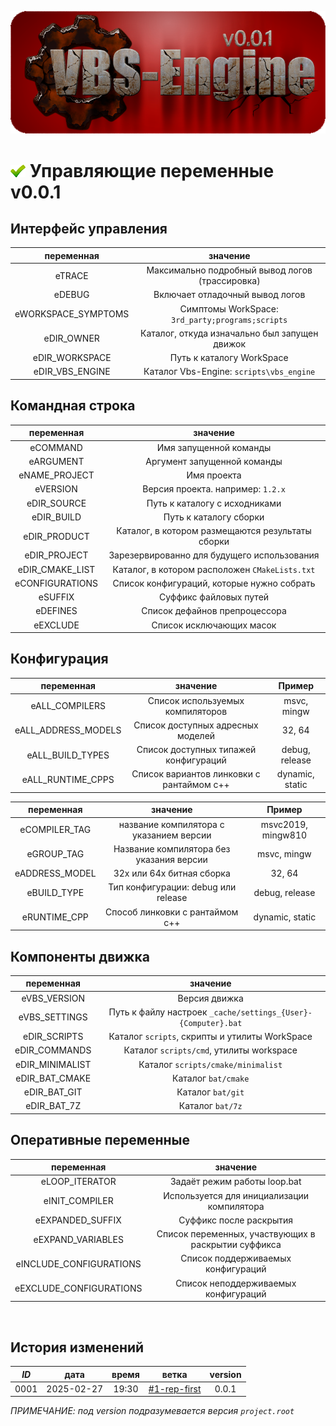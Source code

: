 ﻿[![logo](../../logo.png)](../../docs.md "documentation") 

[H]: ../../docs.md        "родитель"
[P]: ../../icons/progress.png  "в процессе..."
[S]: ../../icons/success.png   "ошибок не обнаружено"
[E]: ../../icons/empty.png     "нет данных"
    
[![S]][H] Управляющие переменные v0.0.1
=======================================

## Интерфейс управления

|     переменная      |                      значение                    |
|:-------------------:|:------------------------------------------------:|
| eTRACE              | Максимально подробный вывод логов (трассировка)  |
| eDEBUG              | Включает отладочный вывод логов                  |
| eWORKSPACE_SYMPTOMS | Симптомы WorkSpace: `3rd_party;programs;scripts` |
| eDIR_OWNER          | Каталог, откуда изначально был запущен движок    |
| eDIR_WORKSPACE      | Путь к каталогу WorkSpace                        |
| eDIR_VBS_ENGINE     | Каталог Vbs-Engine: `scripts\vbs_engine`         |

## Командная строка

|    переменная       |                      значение                    |
|:-------------------:|:------------------------------------------------:|
| eCOMMAND            | Имя запущенной команды                           |
| eARGUMENT           | Аргумент запущенной команды                      |
| eNAME_PROJECT       | Имя проекта                                      |
| eVERSION            | Версия проекта. например: `1.2.x`                |
| eDIR_SOURCE         | Путь к каталогу с исходниками                    |
| eDIR_BUILD          | Путь к каталогу сборки                           |
| eDIR_PRODUCT        | Каталог, в котором размещаются результаты сборки |
| eDIR_PROJECT        | Зарезервированно для будущего использования      |
| eDIR_CMAKE_LIST     | Каталог, в котором расположен `CMakeLists.txt`   |
| eCONFIGURATIONS     | Список конфигураций, которые нужно собрать       |
| eSUFFIX             | Суффикс файловых путей                           |
| eDEFINES            | Список дефайнов препроцессора                    |
| eEXCLUDE            | Список исключающих масок                         |

## Конфигурация

|    переменная       |                      значение             |     Пример      |
|:-------------------:|:-----------------------------------------:|:---------------:|
| eALL_COMPILERS      | Список используемых компиляторов          | msvc, mingw     |
| eALL_ADDRESS_MODELS | Список доступных адресных моделей         | 32, 64          |
| eALL_BUILD_TYPES    | Список доступных типажей конфигураций     | debug, release  |
| eALL_RUNTIME_CPPS   | Список вариантов линковки с рантаймом с++ | dynamic, static |

|   переменная   |                      значение            |       Пример       |
|:--------------:|:----------------------------------------:|:------------------:|
| eCOMPILER_TAG  | название компилятора с указанием версии  | msvc2019, mingw810 |
| eGROUP_TAG     | Название компилятора без указания версии | msvc, mingw        |
| eADDRESS_MODEL | 32х или 64х битная сборка                | 32, 64             |
| eBUILD_TYPE    | Тип конфигурации: debug или release      | debug, release     |
| eRUNTIME_CPP   | Способ линковки с рантаймом с++          | dynamic, static    |

## Компоненты движка

|    переменная    |                             значение                          |
|:----------------:|:-------------------------------------------------------------:|
| eVBS_VERSION     | Версия движка                                                 |
| eVBS_SETTINGS    | Путь к файлу настроек `_cache/settings_{User}-{Computer}.bat` |
| eDIR_SCRIPTS     | Каталог `scripts`, скрипты и утилиты WorkSpace                |
| eDIR_COMMANDS    | Каталог `scripts/cmd`, утилиты workspace                      |
| eDIR_MINIMALIST  | Каталог `scripts/cmake/minimalist`                            |
| eDIR_BAT_CMAKE   | Каталог `bat/cmake`                                           |
| eDIR_BAT_GIT     | Каталог `bat/git`                                             |
| eDIR_BAT_7Z      | Каталог `bat/7z`                                              |

## Оперативные переменные

|    переменная           |                         значение                    |
|:-----------------------:|:---------------------------------------------------:|
| eLOOP_ITERATOR          | Задаёт режим работы loop.bat                        |
| eINIT_COMPILER          | Используется для инициализации компилятора          |
| eEXPANDED_SUFFIX        | Суффикс после раскрытия                             |
| eEXPAND_VARIABLES       | Список переменных, участвующих в раскрытии суффикса |
| eINCLUDE_CONFIGURATIONS | Список поддерживаемых конфигураций                  |
| eEXCLUDE_CONFIGURATIONS | Список неподдерживаемых конфигураций                |

<br/>


История изменений 
-----------------

| *ID* |    дата    | время |     ветка      | version |  
|:----:|:----------:|:-----:|:--------------:|:-------:|  
| 0001 | 2025-02-27 | 19:30 | [#1-rep-first] |  0.0.1  |  

*ПРИМЕЧАНИЕ: под version подразумевается версия `project.root`*  

[#1-rep-first]: ../../history.md#-v001-rep
